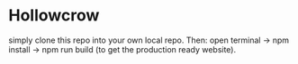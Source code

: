 # Hollowcrow

simply clone this repo into your own local repo.
Then: open terminal -> npm install -> npm run build (to get the production ready website).
